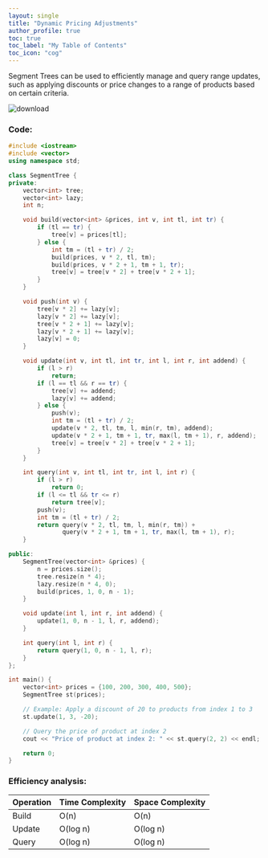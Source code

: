 ```yaml
---
layout: single
title: "Dynamic Pricing Adjustments"
author_profile: true
toc: true
toc_label: "My Table of Contents"
toc_icon: "cog"
---
```



Segment Trees can be used to efficiently manage and query range updates, such as applying discounts or price changes to a range of products based on certain criteria.

![download](https://github.com/Abhijna107/Abhijna107.github.io/assets/105065886/025dc8fc-cc6e-4086-8376-44f854e0d9f0)


### Code:
```cpp
#include <iostream>
#include <vector>
using namespace std;

class SegmentTree {
private:
    vector<int> tree;
    vector<int> lazy;
    int n;

    void build(vector<int> &prices, int v, int tl, int tr) {
        if (tl == tr) {
            tree[v] = prices[tl];
        } else {
            int tm = (tl + tr) / 2;
            build(prices, v * 2, tl, tm);
            build(prices, v * 2 + 1, tm + 1, tr);
            tree[v] = tree[v * 2] + tree[v * 2 + 1];
        }
    }

    void push(int v) {
        tree[v * 2] += lazy[v];
        lazy[v * 2] += lazy[v];
        tree[v * 2 + 1] += lazy[v];
        lazy[v * 2 + 1] += lazy[v];
        lazy[v] = 0;
    }

    void update(int v, int tl, int tr, int l, int r, int addend) {
        if (l > r) 
            return;
        if (l == tl && r == tr) {
            tree[v] += addend;
            lazy[v] += addend;
        } else {
            push(v);
            int tm = (tl + tr) / 2;
            update(v * 2, tl, tm, l, min(r, tm), addend);
            update(v * 2 + 1, tm + 1, tr, max(l, tm + 1), r, addend);
            tree[v] = tree[v * 2] + tree[v * 2 + 1];
        }
    }

    int query(int v, int tl, int tr, int l, int r) {
        if (l > r)
            return 0;
        if (l <= tl && tr <= r)
            return tree[v];
        push(v);
        int tm = (tl + tr) / 2;
        return query(v * 2, tl, tm, l, min(r, tm)) +
               query(v * 2 + 1, tm + 1, tr, max(l, tm + 1), r);
    }

public:
    SegmentTree(vector<int> &prices) {
        n = prices.size();
        tree.resize(n * 4);
        lazy.resize(n * 4, 0);
        build(prices, 1, 0, n - 1);
    }

    void update(int l, int r, int addend) {
        update(1, 0, n - 1, l, r, addend);
    }

    int query(int l, int r) {
        return query(1, 0, n - 1, l, r);
    }
};

int main() {
    vector<int> prices = {100, 200, 300, 400, 500};
    SegmentTree st(prices);

    // Example: Apply a discount of 20 to products from index 1 to 3
    st.update(1, 3, -20);

    // Query the price of product at index 2
    cout << "Price of product at index 2: " << st.query(2, 2) << endl;

    return 0;
}

```
### Efficiency analysis:

| Operation  | Time Complexity  | Space Complexity |
|------------|------------------|------------------|
| Build      | O(n)             | O(n)             |
| Update     | O(log n)         | O(log n)         |
| Query      | O(log n)         | O(log n)         |

